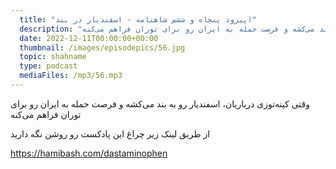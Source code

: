 ```yaml
---
  title: "اپیزود پنجاه و ششم شاهنامه - اسفندیار در بند"
  description: "وقتی کینه‌توزی درباریان، اسفندیار رو به بند می‌کشه و فرصت حمله به ایران رو برای توران فراهم می‌کنه" 
  date: 2022-12-11T00:00:00+00:00
  thumbnail: /images/episodepics/56.jpg
  topic: shahname
  type: podcast
  mediaFiles: /mp3/56.mp3
---
```

وقتی کینه‌توزی درباریان، اسفندیار رو به بند می‌کشه و فرصت حمله به ایران رو برای توران فراهم می‌کنه


از طریق لینک زیر چراغ این پادکست رو روشن نگه دارید

https://hamibash.com/dastaminophen